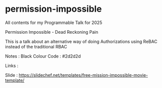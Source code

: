 # permission-impossible

All contents for my Programmable Talk for 2025 

Permission Impossible - Dead Reckoning Pain

This is a talk about an alternative way of doing Authorizations using ReBAC
instead of the traditional RBAC


Notes :
Black Colour Code : #2d2d2d

Links : 


Slide :
https://slidechef.net/templates/free-mission-impossible-movie-template/

